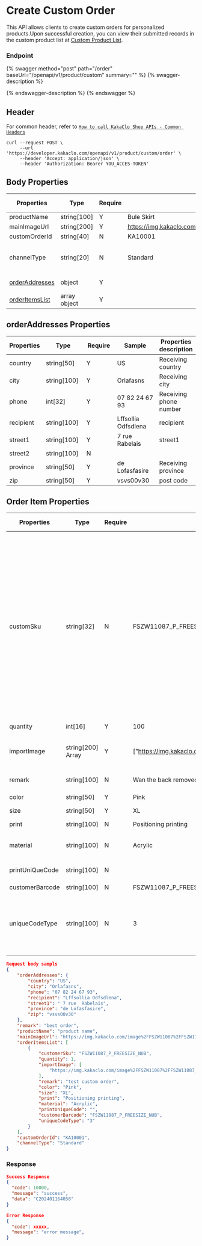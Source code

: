 # Create Custom Order

This API allows clients to create custom orders for personalized products.Upon successful creation, you can view their submitted records in the custom product list at [Custom Product List](https://www.kakaclo.com/commodity/customProduct/list).

### Endpoint

{% swagger method="post" path="/order" baseUrl="/openapi/v1/product/custom" summary="" %}
{% swagger-description %}

{% endswagger-description %}
{% endswagger %}

## Header <a href="#response-parameter" id="response-parameter"></a>

For common header, refer to [`How to call KakaClo Shop APIs - Common Headers`](../../../kuai-su-kai-shi.md#get-your-api-keys)

```url
curl --request POST \
     --url 'https://developer.kakaclo.com/openapi/v1/product/custom/order' \
     --header 'Accept: application/json' \
     --header 'Authorization: Bearer YOU_ACCES-TOKEN' 
```

## Body  Properties <a href="#response-parameter" id="response-parameter"></a>



<table><thead><tr><th width="162">Properties</th><th width="121">Type</th><th width="94">Require</th><th width="143">Sample	</th><th>Properties description</th></tr></thead><tbody><tr><td>productName</td><td>string[100]</td><td>Y</td><td>Bule Skirt</td><td>Product name</td></tr><tr><td>mainImageUrl</td><td>string[200]</td><td>Y</td><td><a href="https://img.kakaclo.com/image%2FFSZW11087%2FFSZW11087_P_FREESIZE_NUB%2F0b39a40b85efb6ed554eaf7456b79ab2.jpg">https://img.kakaclo.com/image%2FFSZW11087%2FFSZW11087_P_FREESIZE_NUB%2F0b39a40b85efb6ed554eaf7456b79ab2.jpg</a></td><td>product image url</td></tr><tr><td>customOrderId</td><td>string[40]</td><td>N</td><td>KA10001</td><td>customer order id</td></tr><tr><td>channelType</td><td>string[20]</td><td>N</td><td>Standard</td><td>Logistics type, for example: standard,express, expedited</td></tr><tr><td><a href="./#response-parameter-2">orderAddresses</a></td><td>object</td><td>Y</td><td></td><td>Order address information</td></tr><tr><td><a href="./#response-parameter-3">orderItemsList</a></td><td>array object</td><td>Y</td><td></td><td>Order item array</td></tr></tbody></table>

## &#x20;<a href="#response-parameter" id="response-parameter"></a>

## orderAddresses  Properties <a href="#response-parameter" id="response-parameter"></a>

<table><thead><tr><th>Properties</th><th width="116">Type</th><th width="93">Require</th><th width="146">Sample	</th><th>Properties description</th></tr></thead><tbody><tr><td>country</td><td>string[50]</td><td>Y</td><td>US</td><td>Receiving country</td></tr><tr><td>city</td><td>string[100]</td><td>Y</td><td>Orlafasns</td><td>Receiving city</td></tr><tr><td>phone</td><td>int[32]</td><td>Y</td><td>07 82 24 67 93</td><td>Receiving phone number</td></tr><tr><td>recipient</td><td>string[100]</td><td>Y</td><td>Lffsollia Odfsdlena</td><td>recipient</td></tr><tr><td>street1</td><td>string[100]</td><td>Y</td><td>7 rue Rabelais</td><td>street1</td></tr><tr><td>street2</td><td>string[100]</td><td>N</td><td></td><td></td></tr><tr><td>province</td><td>string[50]</td><td>Y</td><td>de Lofasfasire</td><td>Receiving province</td></tr><tr><td>zip</td><td>string[50]</td><td>Y</td><td>vsvs00v30</td><td>post code</td></tr></tbody></table>



## Order Item  Properties <a href="#response-parameter" id="response-parameter"></a>

<table><thead><tr><th width="180">Properties</th><th width="118">Type</th><th width="89">Require</th><th width="156">Sample	</th><th>Properties description</th></tr></thead><tbody><tr><td>customSku</td><td>string[32]</td><td>N</td><td>FSZW11087_P_FREESIZE_NUB</td><td>Your product’s unique identifier: If the product SKU code of the platform system is not matched for the first time, you need to manually match it in the temporary order list in the platform backend; when it is passed in again, the system SKU code will be automatically identified.</td></tr><tr><td>quantity</td><td>int[16]</td><td>Y</td><td>100</td><td>Order stock</td></tr><tr><td>importImage</td><td>string[200] Array</td><td>Y</td><td>["<a href="https://img.kakaclo.com/image%2FFSZW11087%2FFSZW11087_P_FREESIZE_NUB%2Fda299fa3e37b65654bc5153c325b8b00.jpg">https://img.kakaclo.com/image%2FFSZW11087%2FFSZW11087_P_FREESIZE_NUB%2Fda299fa3e37b65654bc5153c325b8b00.jpg</a>"]</td><td>Pictures for reference use in customized designs</td></tr><tr><td>remark</td><td>string[100]</td><td>N</td><td>Wan the back removed and replace with a beautiful white Lace material/pattern</td><td>Order remark</td></tr><tr><td>color</td><td>string[50]</td><td>Y</td><td>Pink</td><td>Specific color</td></tr><tr><td>size</td><td>string[50]</td><td>Y</td><td>XL</td><td>Specific size</td></tr><tr><td>print</td><td>string[100]</td><td>N</td><td>Positioning printing</td><td>Printing content</td></tr><tr><td>material</td><td>string[100]</td><td>N</td><td>Acrylic</td><td>Specific material name</td></tr><tr><td>printUniQueCode</td><td>string[100]</td><td>N</td><td></td><td>Print content ('##' separated)</td></tr><tr><td>customerBarcode</td><td>string[100]</td><td>N</td><td>FSZW11087_P_FREESIZE_NUB</td><td>Unique code</td></tr><tr><td>uniqueCodeType</td><td>string[100]</td><td>N</td><td>3</td><td>Print unique code label display template 1-barcode 2-QR code 3-double code 4-plain text</td></tr></tbody></table>



```json
Request body sampls
{
    "orderAddresses": {
        "country": "US",
        "city": "Orlafasns",
        "phone": "07 82 24 67 93",
        "recipient": "Lffsollia Odfsdlena",
        "street1": " 7 rue  Rabelais",
        "province": "de Lofasfasire",
        "zip": "vsvs00v30"
    },
    "remark": "best order",
    "productName": "product name",
    "mainImageUrl": "https://img.kakaclo.com/image%2FFSZW11087%2FFSZW11087_P_FREESIZE_NUB%2F0b39a40b85efb6ed554eaf7456b79ab2.jpg",
    "orderItemsList": [
        {
            "customerSku": "FSZW11087_P_FREESIZE_NUB",
            "quantity": 1,
            "importImage": [
                "https://img.kakaclo.com/image%2FFSZW11087%2FFSZW11087_P_FREESIZE_NUB%2Fda299fa3e37b65654bc5153c325b8b00.jpg"
            ],
            "remark": "test custom order",
            "color": "Pink",
            "size": "XL",
            "print": "Positioning printing",
            "material": "Acrylic",
            "printUniqueCode": "",
            "customerBarcode": "FSZW11087_P_FREESIZE_NUB",
            "uniqueCodeType": "3"
        }
    ],
    "customOrderId": "KA10001",
    "channelType": "Standard"
}
```



### Response

```json
Success Response
{
  "code": 10000,
  "message": "success",
  "data": "C202401164058"
}
```

```json
Error Response
{
  "code": xxxxx,
  "message": "error message",
}
```

